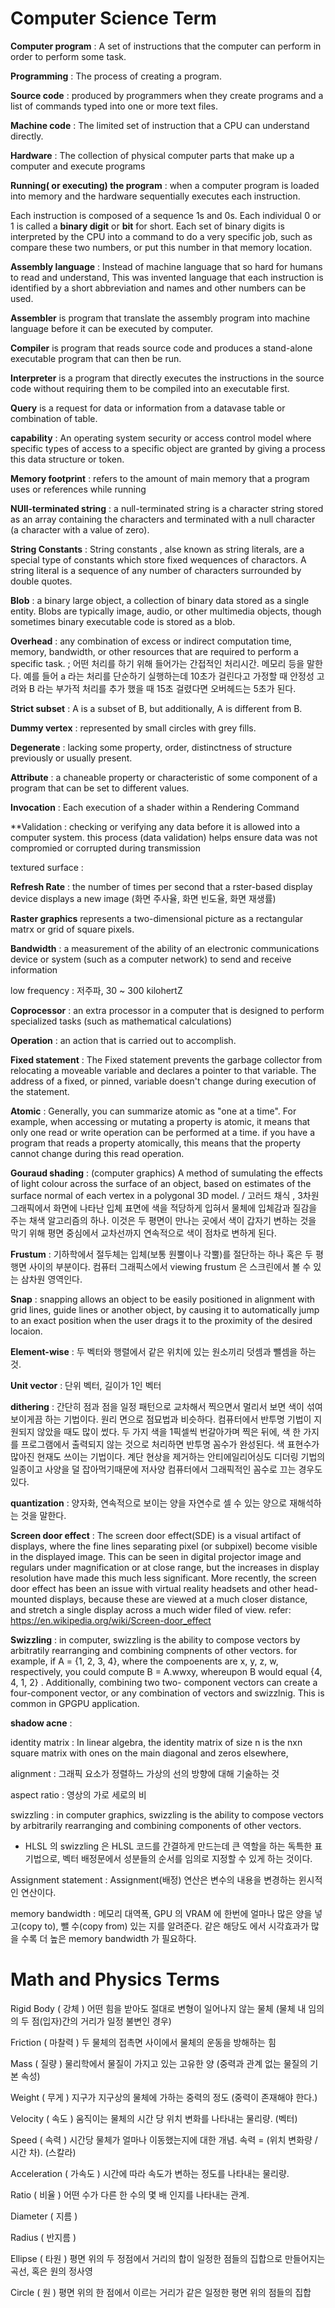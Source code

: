 # Computer Science Term

**Computer program** : A set of instructions that the computer can perform in order to perform some task.

**Programming** : The process of creating a program.

**Source code** : produced by programmers when they create programs and a list of commands typed into one or more text files.

**Machine code** : The limited set of instruction that a CPU can understand directly.

**Hardware** : The collection of physical computer parts that make up a computer and execute programs

**Running( or executing) the program** : when a computer program is loaded into memory and the hardware sequentially executes each instruction.

Each instruction is composed of a sequence 1s and 0s. Each individual 0 or 1 is called a **binary digit** or **bit** for short. Each set of binary digits is interpreted by the CPU into a command to do a very specific job, such as compare these two numbers, or put this number in that memory location.

**Assembly language** : Instead of machine language that so hard for humans to read and understand, This was invented language that each instruction is identified by a short abbreviation and names and other numbers can be used.

**Assembler** is program that translate the assembly program into machine language before it can be executed by computer.

**Compiler** is program that reads source code and produces a stand-alone executable program that can then be run.

**Interpreter** is a program that directly executes the instructions in the source code without requiring them to be compiled into an executable first.

**Query** is a request for data or information from a datavase table or combination of table. 

**capability** : An operating system security or access control model where specific types of access to a specific object are granted by giving a process this data structure or token.

**Memory footprint** : refers to the amount of main memory that a program uses or references while running

**NUll-terminated string** : a null-terminated string is a character string stored as an array containing the characters and terminated with a null character (a character with a value of zero).

**String Constants** : String constants , alse known as string literals, are a special type of constants which store fixed wequences of charactors. A string literal is a sequence of any number of characters surrounded by double quotes.

**Blob** : a binary large object, a collection of binary data stored as a single entity. Blobs are typically image, audio, or other multimedia objects, though sometimes binary executable code is stored as a blob.

**Overhead** : any combination of excess or indirect computation time, memory, bandwidth, or other resources that are required to perform a specific task. ; 어떤 처리를 하기 위해 들어가는 간접적인 처리시간. 메모리 등을 말한다. 예를 들어 a 라는 처리를 단순하기 실행하는데 10초가 걸린다고 가정할 때  안정성 고려와 B 라는 부가적 처리를 추가 했을 때 15초 걸렸다면 오버헤드는 5초가 된다. 

**Strict subset** : A is a subset of B, but additionally, A is different from B.

**Dummy vertex** :  represented by small circles with grey fills.

**Degenerate** : lacking some property, order, distinctness of structure previously or usually present.

**Attribute** : a chaneable property or characteristic of some component of a program that can be set to different values.

**Invocation** : Each execution of a shader within a Rendering Command

**Validation : checking or verifying any data before it is allowed into a computer system. this process (data validation) helps ensure data was not compromied or corrupted during transmission

textured surface : 

**Refresh Rate** :   the number of times per second that a rster-based display device displays a new image (화면 주사율, 화면 빈도율, 화면 재생률)

**Raster graphics** represents a two-dimensional picture as a rectangular matrx or grid of square pixels.

**Bandwidth** : a measurement of the ability of an electronic communications device or system (such as a computer network) to send and receive information

low frequency : 저주파, 30 ~ 300 kilohertZ

**Coprocessor** : an extra processor in a computer that is designed to perform specialized tasks (such as mathematical calculations)

**Operation** : an action that is carried out to accomplish.

**Fixed statement** : The Fixed statement prevents the garbage collector from relocating a moveable variable and declares a pointer to that variable. The address of a fixed, or pinned, variable doesn't change during execution of the statement.

**Atomic** : Generally, you can summarize atomic as "one at a time". For example, when accessing or mutating a property is atomic, it means that only one read or write operation can be performed at a time. if you have a program that reads a property atomically, this means that the property cannot change during this read operation.

**Gouraud shading** : (computer graphics) A method of sumulating the effects of light colour across the surface of an object, based on estimates of the surface normal of each vertex in a polygonal 3D model.  / 고러드 채식 , 3차원 그래픽에서 화면에 나타난 입체 표면에 색을 적당하게 입혀서 물체에 입체감과 질감을 주는 채색 알고리즘의 하나. 이것은 두 평면이 만나는 곳에서 색이 갑자기 변하는 것을 막기 위해 평면 중심에서 교차선까지 연속적으로 색이 점차로 변하게 된다. 

**Frustum** : 기하학에서 절두체는 입체(보통 원뿔이나 각뿔)를 절단하는 하나 혹은  두 평행면 사이의 부분이다. 컴퓨터 그래픽스에서 viewing frustum 은 스크린에서 볼 수 있는 삼차원 영역인다.

**Snap** : snapping allows an object to be easily positioned in alignment with grid lines, guide lines or another object, by causing it to automatically jump to an exact position when the user drags it to the proximity of the desired locaion.

**Element-wise** : 두 벡터와 행렬에서 같은 위치에 있는 원소끼리 덧셈과 뺄셈을 하는 것.

**Unit vector** : 단위 벡터, 길이가 1인 벡터

**dithering** : 간단히 점과 점을 일정 패턴으로 교차해서 찍으면서 멀리서 보면 색이 섞여 보이게끔 하는 기법이다. 원리 면으로 점묘법과 비슷하다. 컴퓨터에서 반투명 기법이 지원되지 않았을 때도 많이 썼다. 두 가지 색을 1픽셀씩 번갈아가며 찍은 뒤에, 색 한 가지를 프로그램에서 출력되지 않는 것으로 처리하면 반투명 꼼수가 완성된다. 색 표현수가 많아진 현재도 쓰이는 기법이다. 계단 현상을 제거하는 안티에일리어싱도 디더링 기법의 일종이고 사양을 덜 잡아먹기때문에 저사양 컴퓨터에서 그래픽적인 꼼수로 끄는 경우도 있다. 

**quantization** : 양자화, 연속적으로 보이는 양을 자연수로 셀 수 있는 양으로 재해석하는 것을 말한다.

**Screen door effect** : The screen door effect(SDE) is a visual artifact of displays, where the fine lines separating pixel (or subpixel) become visible in the displayed image. This can be seen in digital projector image and regulars under magnification or at close range, but the increases in display resolution have made this much less significant. More recently, the screen door effect has been an issue with virtual reality headsets and other head-mounted displays, because these are viewed at a much closer distance, and stretch a single display across a much wider filed of view.
refer: https://en.wikipedia.org/wiki/Screen-door_effect

**Swizzling** : in computer, swizzling is the ability to compose vectors by arbitratily rearranging and combining compnents of other vectors. for example, if A = {1, 2, 3, 4}, where the compoenents are x, y, z, w, respectively, you could compute B = A.wwxy, whereupon B would equal {4, 4, 1, 2} . Additionally, combining two two- component vectors can create a four-component vector, or any combination of vectors and swizzlnig. This is common in GPGPU application.

**shadow acne** :

identity matrix : In linear algebra, the identity matrix of size n is the nxn square matrix with ones on the main diagonal and zeros elsewhere,

alignment : 그래픽 요소가 정렬하느 가상의 선의 방향에 대해 기술하는 것

aspect ratio : 영상의 가로 세로의 비

swizzling : in computer graphics, swizzling is the ability to compose vectors by arbitrarily rearranging and combining components of other vectors. 
- HLSL 의 swizzling 은 HLSL 코드를 간결하게 만드는데 큰 역할을 하는 독특한 표기법으로, 벡터 배정문에서 성분들의 순서를 임의로 지정할 수 있게 하는 것이다. 

Assignment statement : Assignment(배정) 연산은 변수의 내용을 변경하는 윈시적인 연산이다.

memory bandwidth : 메모리 대역폭, GPU 의 VRAM 에 한번에 얼마나 많은 양을 넣고(copy to), 뺄 수(copy from) 있는 지를 알려준다. 같은 해당도 에서 시각효과가 많을 수록 더 높은 memory bandwidth 가 필요하다.


# Math and Physics Terms

Rigid Body ( 강체 )
	어떤 힘을 받아도 절대로 변형이 일어나지 않는 물체 (물체 내 임의의 두 점(입자)간의 거리가 일정 불변인 경우)

Friction ( 마찰력 )
	두 물체의 접촉면 사이에서 물체의 운동을 방해하는 힘

Mass ( 질량 )
	물리학에서 물질이 가지고 있는 고유한 양 (중력과 관계 없는 물질의 기본 속성)

Weight ( 무게 )
	지구가 지구상의 물체에 가하는 중력의 정도 (중력이 존재해야 한다.)

Velocity ( 속도 )
	움직이는 물체의 시간 당 위치 변화를 나타내는 물리량. (벡터)

Speed ( 속력 )
	시간당 물체가 얼마나 이동했는지에 대한 개념.
	속력 = (위치 변화량 / 시간 차). (스칼라)

Acceleration ( 가속도 )
	시간에 따라 속도가 변하는 정도를 나타내는 물리량.

Ratio ( 비율 )
	어떤 수가 다른 한 수의 몇 배 인지를 나타내는 관계.

Diameter ( 지름 )

Radius ( 반지름 )

Ellipse ( 타원 )
	평면 위의 두 정점에서 거리의 합이 일정한 점들의 집합으로 만들어지는 곡선, 혹은 원의 정사영

Circle ( 원 )
	평면 위의 한 점에서 이르는 거리가 같은 일정한 평면 위의 점들의 집합